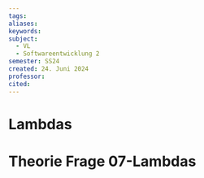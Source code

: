 ```yaml
---
tags: 
aliases: 
keywords: 
subject:
  - VL
  - Softwareentwicklung 2
semester: SS24
created: 24. Juni 2024
professor:
cited:
---
```


# Lambdas



# Theorie Frage 07-Lambdas



